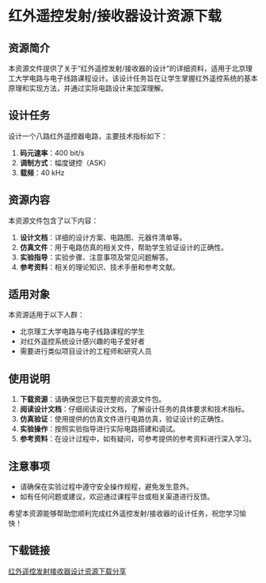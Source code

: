 # 红外遥控发射/接收器设计资源下载

## 资源简介

本资源文件提供了关于“红外遥控发射/接收器的设计”的详细资料，适用于北京理工大学电路与电子线路课程设计。该设计任务旨在让学生掌握红外遥控系统的基本原理和实现方法，并通过实际电路设计来加深理解。

## 设计任务

设计一个八路红外遥控器电路，主要技术指标如下：

1. **码元速率**：400 bit/s
2. **调制方式**：幅度键控（ASK）
3. **载频**：40 kHz

## 资源内容

本资源文件包含了以下内容：

1. **设计文档**：详细的设计方案、电路图、元器件清单等。
2. **仿真文件**：用于电路仿真的相关文件，帮助学生验证设计的正确性。
3. **实验指导**：实验步骤、注意事项及常见问题解答。
4. **参考资料**：相关的理论知识、技术手册和参考文献。

## 适用对象

本资源适用于以下人群：

- 北京理工大学电路与电子线路课程的学生
- 对红外遥控系统设计感兴趣的电子爱好者
- 需要进行类似项目设计的工程师和研究人员

## 使用说明

1. **下载资源**：请确保您已下载完整的资源文件包。
2. **阅读设计文档**：仔细阅读设计文档，了解设计任务的具体要求和技术指标。
3. **仿真验证**：使用提供的仿真文件进行电路仿真，验证设计的正确性。
4. **实验操作**：按照实验指导进行实际电路搭建和调试。
5. **参考资料**：在设计过程中，如有疑问，可参考提供的参考资料进行深入学习。

## 注意事项

- 请确保在实验过程中遵守安全操作规程，避免发生意外。
- 如有任何问题或建议，欢迎通过课程平台或相关渠道进行反馈。

希望本资源能够帮助您顺利完成红外遥控发射/接收器的设计任务，祝您学习愉快！

## 下载链接

[红外遥控发射接收器设计资源下载分享](https://pan.quark.cn/s/51b191f7e87d)